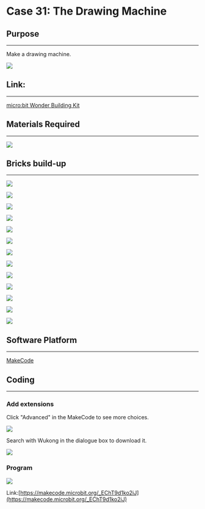 # Case 31: The Drawing Machine

## Purpose
---
Make a drawing machine.
 
![](./images/Wonder-Building-Kit-case-31-01.png)

## Link: 
---
[micro:bit Wonder Building Kit](https://www.elecfreaks.com/micro-bit-wonder-building-kit-without-micro-bit-board.html)

## Materials Required
---
![](./images/Wonder-Building-Kit-step-case-31-01.png)

## Bricks build-up
---

![](./images/Wonder-Building-Kit-step-case-31-02.png)

![](./images/Wonder-Building-Kit-step-case-31-03.png)

![](./images/Wonder-Building-Kit-step-case-31-04.png)

![](./images/Wonder-Building-Kit-step-case-31-05.png)

![](./images/Wonder-Building-Kit-step-case-31-06.png)

![](./images/Wonder-Building-Kit-step-case-31-07.png)

![](./images/Wonder-Building-Kit-step-case-31-08.png)

![](./images/Wonder-Building-Kit-step-case-31-09.png)

![](./images/Wonder-Building-Kit-step-case-31-10.png)

![](./images/Wonder-Building-Kit-step-case-31-11.png)

![](./images/Wonder-Building-Kit-step-case-31-12.png)

![](./images/Wonder-Building-Kit-step-case-31-13.png)

![](./images/Wonder-Building-Kit-step-case-31-14.png)

## Software Platform
---
[MakeCode](https://makecode.microbit.org/)

## Coding
---
### Add extensions
Click "Advanced" in the MakeCode to see more choices.
 
![](./images/Wonder-Building-Kit-case-21-02.png)

Search with Wukong in the dialogue box to download it. 

![](./images/Wonder-Building-Kit-case-21-03.png)





### Program
 
![](./images/Wonder-Building-Kit-case-31-04.png)


Link:[https://makecode.microbit.org/_EChT9d1ko2iJ](https://makecode.microbit.org/_EChT9d1ko2iJ)

